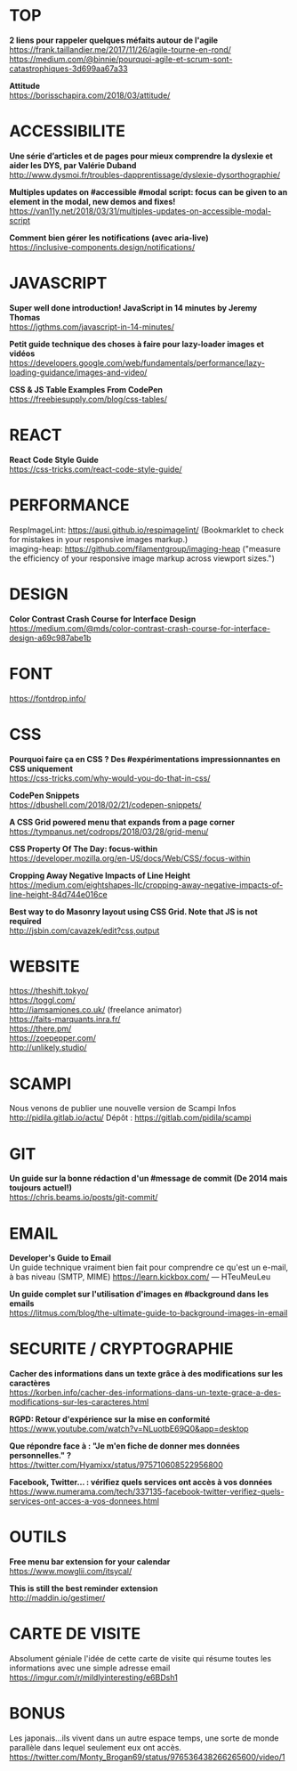 # TOP

**2 liens pour rappeler quelques méfaits autour de l'agile**  
https://frank.taillandier.me/2017/11/26/agile-tourne-en-rond/  
https://medium.com/@binnie/pourquoi-agile-et-scrum-sont-catastrophiques-3d699aa67a33

**Attitude**  
https://borisschapira.com/2018/03/attitude/



# ACCESSIBILITE

**Une série d’articles et de pages pour mieux comprendre la dyslexie et aider les DYS, par Valérie Duband**  
http://www.dysmoi.fr/troubles-dapprentissage/dyslexie-dysorthographie/

**Multiples updates on #accessible #modal script: focus can be given to an element in the modal, new demos and fixes!**   https://van11y.net/2018/03/31/multiples-updates-on-accessible-modal-script

**Comment bien gérer les notifications (avec aria-live)**  
https://inclusive-components.design/notifications/



# JAVASCRIPT

**Super well done introduction! JavaScript in 14 minutes by Jeremy Thomas**  
https://jgthms.com/javascript-in-14-minutes/

**Petit guide technique des choses à faire pour lazy-loader images et vidéos**  
https://developers.google.com/web/fundamentals/performance/lazy-loading-guidance/images-and-video/

**CSS & JS Table Examples From CodePen**  
https://freebiesupply.com/blog/css-tables/



# REACT

**React Code Style Guide**  
https://css-tricks.com/react-code-style-guide/



# PERFORMANCE 

RespImageLint: https://ausi.github.io/respimagelint/ (Bookmarklet to check for mistakes in your responsive images markup.)  
imaging-heap: https://github.com/filamentgroup/imaging-heap ("measure the efficiency of your responsive image markup across viewport sizes.")



# DESIGN

**Color Contrast Crash Course for Interface Design**  
https://medium.com/@mds/color-contrast-crash-course-for-interface-design-a69c987abe1b



# FONT

https://fontdrop.info/



# CSS

**Pourquoi faire ça en CSS ? Des #expérimentations impressionnantes en CSS uniquement**  
https://css-tricks.com/why-would-you-do-that-in-css/

**CodePen Snippets**  
https://dbushell.com/2018/02/21/codepen-snippets/

**A CSS Grid powered menu that expands from a page corner**  
https://tympanus.net/codrops/2018/03/28/grid-menu/

**CSS Property Of The Day: focus-within**  
https://developer.mozilla.org/en-US/docs/Web/CSS/:focus-within

**Cropping Away Negative Impacts of Line Height**  
https://medium.com/eightshapes-llc/cropping-away-negative-impacts-of-line-height-84d744e016ce

**Best way to do Masonry layout using CSS Grid. Note that JS is not required**  
http://jsbin.com/cavazek/edit?css,output

# WEBSITE 

https://theshift.tokyo/  
https://toggl.com/  
http://iamsamjones.co.uk/ (freelance animator)  
https://faits-marquants.inra.fr/  
https://there.pm/  
https://zoepepper.com/  
http://unlikely.studio/



# SCAMPI

Nous venons de publier une nouvelle version de Scampi
Infos http://pidila.gitlab.io/actu/
Dépôt : https://gitlab.com/pidila/scampi



# GIT

**Un guide sur la bonne rédaction d'un #message de commit (De 2014 mais toujours actuel!)**  
https://chris.beams.io/posts/git-commit/



# EMAIL

**Developer's Guide to Email**  
Un guide technique vraiment bien fait pour comprendre ce qu'est un e-mail, à bas niveau (SMTP, MIME) https://learn.kickbox.com/ — HTeuMeuLeu

**Un guide complet sur l'utilisation d'images en #background dans les emails**  
https://litmus.com/blog/the-ultimate-guide-to-background-images-in-email



# SECURITE / CRYPTOGRAPHIE

**Cacher des informations dans un texte grâce à des modifications sur les caractères**   
https://korben.info/cacher-des-informations-dans-un-texte-grace-a-des-modifications-sur-les-caracteres.html

**RGPD: Retour d'expérience sur la mise en conformité**  
https://www.youtube.com/watch?v=NLuotbE69Q0&app=desktop

**Que répondre face à : "Je m'en fiche de donner mes données personnelles." ?**  
https://twitter.com/Hyamixx/status/975710608522956800

**Facebook, Twitter… : vérifiez quels services ont accès à vos données**  
https://www.numerama.com/tech/337135-facebook-twitter-verifiez-quels-services-ont-acces-a-vos-donnees.html



# OUTILS

**Free menu bar extension for your calendar**  
https://www.mowglii.com/itsycal/

**This is still the best reminder extension**  
http://maddin.io/gestimer/



# CARTE DE VISITE

Absolument géniale l'idée de cette carte de visite qui résume toutes les informations avec une simple adresse email
https://imgur.com/r/mildlyinteresting/e6BDsh1


# BONUS 

Les japonais...ils vivent dans un autre espace temps, une sorte de monde parallèle dans lequel seulement eux ont accès. 
https://twitter.com/Monty_Brogan69/status/976536438266265600/video/1



